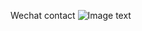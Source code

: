 Wechat contact
![Image text](https://github.com/shannontong/portfolio/master/public/images/qrcode_wechat.png)

